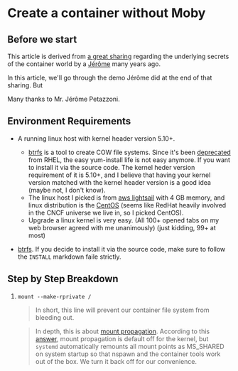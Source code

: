 # Create a container without Moby

## Before we start
This article is derived from [a great sharing](https://youtu.be/sK5i-N34im8) regarding the underlying secrets of the container world by a [Jérôme](https://github.com/jpetazzo) many years ago.  

In this article, we'll go through the demo Jérôme did at the end of that sharing. But

Many thanks to Mr. Jérôme Petazzoni.

## Environment Requirements
* A running linux host with kernel header version 5.10+.
  * [btrfs][btrfs-git-link] is a tool to create COW file systems. Since it's been [deprecated][btrfs-deprecation] from RHEL, the easy yum-install life is not easy anymore. If you want to install it via the source code. The kernel heder version requirement of it is 5.10+, and I believe that having your kernel version matched with the kernel header version is a good idea (maybe not, I don't know).
  * The linux host I picked is from [aws lightsail][aws-lightsail-link] with 4 GB memory, and linux distribution is the [CentOS][centos-link] (seems like RedHat heavily involved in the CNCF universe we live in, so I picked CentOS).
  * Upgrade a linux kernel is very easy. (All 100+ opened tabs on my web browser agreed with me unanimously) (just kidding, 99+ at most)
  
* [btrfs][btrfs-git-link]. If you decide to install it via the source code, make sure to follow the `INSTALL` markdown faile strictly.


## Step by Step Breakdown
1. `mount --make-rprivate /`
   > In short, this line will prevent our container file system from bleeding out.  

   > In depth, this is about [mount propagation][mount-propagation]. According to this [answer][rprivate-implication], mount propagation is default off for the kernel, but `systemd` automatically remounts all mount points as MS_SHARED on system startup so that nspawn and the container tools work out of the box. We turn it back off for our convenience.


[btrfs-deprecation]: https://news.ycombinator.com/item?id=14907771
[btrfs-git-link]: https://github.com/kdave/btrfs-progs/
[aws-lightsail-link]: https://aws.amazon.com/lightsail/
[centos-link]: https://www.centos.org/
[mount-propagation]: https://medium.com/kokster/kubernetes-mount-propagation-5306c36a4a2d
[rprivate-implication]: https://serverfault.com/questions/868682/implications-of-mount-make-private